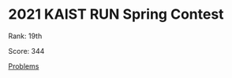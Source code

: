 # 2021 KAIST RUN Spring Contest

Rank: 19th

Score: 344

[Problems](https://www.acmicpc.net/category/detail/2543)
